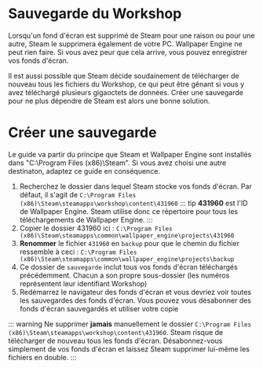 # Sauvegarde du Workshop

Lorsqu'un fond d'écran est supprimé de Steam pour une raison ou pour une autre, Steam le supprimera également de votre PC. Wallpaper Engine ne peut rien faire. Si vous avez peur que cela arrive, vous pouvez enregistrer vos fonds d'écran.

Il est aussi possible que Steam décide soudainement de télécharger de nouveau tous les fichiers du Workshop, ce qui peut être gênant si vous y avez téléchargé plusieurs gigaoctets de données. Créer une sauvegarde pour ne plus dépendre de Steam est alors une bonne solution.

# Créer une sauvegarde

Le guide va partir du principe que Steam et Wallpaper Engine sont installés dans "C:\Program Files (x86)\Steam\". Si vous avez choisi une autre destinaton, adaptez ce guide en conséquence.

1. Recherchez le dossier dans lequel Steam stocke vos fonds d'écran. Par défaut, il s'agit de `C:\Program Files (x86)\Steam\steamapps\workshop\content\431960` ::: tip **431960** est l'ID de Wallpaper Engine. Steam utilise donc ce répertoire pour tous les téléchargements de Wallpaper Engine. :::
2. Copier le dossier 431960 ici : `C:\Program Files (x86)\Steam\steamapps\common\wallpaper_engine\projects\431960`
3. **Renommer** le fichier `431960` en `backup` pour que le chemin du fichier ressemble à ceci : `C:\Program Files (x86)\Steam\steamapps\common\wallpaper_engine\projects\backup`
4. Ce dossier de `sauvegarde` inclut tous vos fonds d'écran téléchargés précédemment. Chacun a son propre sous-dossier (les numéros représentent leur identifiant Workshop)
5. Redémarrez le navigateur des fonds d'écran et vous devriez voir toutes les sauvegardes des fonds d'écran. Vous pouvez vous désabonner des fonds d'écran sauvegardés et utiliser votre copie

::: warning Ne supprimer **jamais** manuellement le dossier `C:\Program Files (x86)\Steam\steamapps\workshop\content\431960`. Steam risque de télécharger de nouveau tous les fonds d'écran. Désabonnez-vous simplement de vos fonds d'écran et laissez Steam supprimer lui-même les fichiers en double. :::